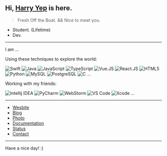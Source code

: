 <head>
  <link rel="stylesheet" href="https://cdn.jsdelivr.net/npm/@fortawesome/fontawesome-free/css/all.min.css">
</head>


## Hi, [Harry Yep](https://harryyep.com) is here.

> Fresh Off the Boat. && Nice to meet you.

- Student. (Lifetime)
- Dev.

---

I am ...

Using these techniques to explore the world:

![Swift](https://img.shields.io/badge/-Swift-ec4736?&style=flat-square&logo=Swift&logoColor=white)
![Java](https://img.shields.io/badge/-Java-007396?style=flat-square&logo=Java&logoColor=white)
![JavaScript](https://img.shields.io/badge/-JavaScript-black?style=flat-square&logo=JavaScript&logoColor=default)
![TypeScript](https://img.shields.io/badge/-TypeScript-white?style=flat-square&logo=TypeScript&logoColor=default)
![Vue.JS](https://img.shields.io/badge/-Vue.js-35495c?&style=flat-square&logo=vue.js&logoColor=default)
![React.JS](https://img.shields.io/badge/-React.js-35495c?&style=flat-square&logo=React&logoColor=default)
![HTML5](https://img.shields.io/badge/-HTML5-E34F26?style=flat-square&logo=HTML5&logoColor=white)
![Python](https://img.shields.io/badge/-Python-375A81?style=flat-square&logo=Python&logoColor=default)
![MySQL](https://img.shields.io/badge/-MySQL-4479A1?style=flat-square&logo=MySQL&logoColor=white)
![PostgreSQL](https://img.shields.io/badge/-PostgreSQL-29597F?style=flat-square&logo=PostgreSQL&logoColor=default)
![C](https://img.shields.io/badge/-C-29597F?style=flat-square&logo=C&logoColor=default)
...

Working with my friends:

![Intellij IDEA](https://img.shields.io/badge/-Intellij%20IDEA-red?style=flat-square&logo=Intellij%20Idea&logoColor=default)
![PyCharm](https://img.shields.io/badge/-PyCharm-375A81?style=flat-square&logo=PyCharm&logoColor=default)
![WebStorm](https://img.shields.io/badge/-WebStorm-51A5DD?style=flat-square&logo=Webstorm&logoColor=default)
![VS Code](https://img.shields.io/badge/-VS%20Code-007ACC?style=flat-square&logo=Visual%20Studio%20Code&logoColor=white)
![Xcode](https://img.shields.io/badge/-Xcode-1575F9?style=flat-square&logo=Xcode&logoColor=white)
...

---

- [Wesbite](https://www.harrly.com)
- [Blog](https://blog.harrly.com)
- [Photo](https://photo.harrly.com)
- [Documentation](https://docs.harrly.com)
- [Status](https://status.harrly.com)
- [Contact](mailto:hi@harrly.com)

---

Have a nice day! :)
